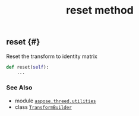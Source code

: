 ﻿---
title: reset method
second_title: Aspose.3D for Python via .NET API References
description: 
type: docs
weight: 60
url: /python-net/aspose.threed.utilities/transformbuilder/reset/
is_root: false
---

## reset {#}

Reset the transform to identity matrix



```python
def reset(self):
    ...
```





### See Also
* module [`aspose.threed.utilities`](../../)
* class [`TransformBuilder`](/3d/python-net/aspose.threed.utilities/transformbuilder)

